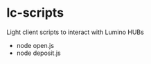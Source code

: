 # lc-scripts

Light client scripts to interact with Lumino HUBs

- node open.js 
- node deposit.js 


